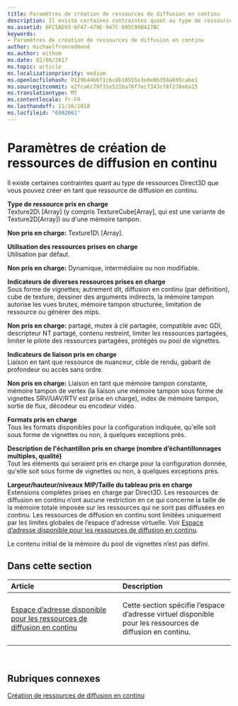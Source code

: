 ```yaml
---
title: Paramètres de création de ressources de diffusion en continu
description: Il existe certaines contraintes quant au type de ressources Direct3D que vous pouvez créer en tant que ressource de diffusion en continu.
ms.assetid: 6FC5AD93-6F47-479E-947C-895C99B427BC
keywords:
- Paramètres de création de ressources de diffusion en continu
author: michaelfromredmond
ms.author: mithom
ms.date: 02/08/2017
ms.topic: article
ms.localizationpriority: medium
ms.openlocfilehash: 0129b44b6f1c6c8b18555e3e0e0b350a695cabe1
ms.sourcegitcommit: e2fca6c79f31e521ba76f7ecf343cf8f278e6a15
ms.translationtype: MT
ms.contentlocale: fr-FR
ms.lasthandoff: 11/16/2018
ms.locfileid: "6992661"
---
```

# <a name="streaming-resource-creation-parameters"></a>Paramètres de création de ressources de diffusion en continu


Il existe certaines contraintes quant au type de ressources Direct3D que vous pouvez créer en tant que ressource de diffusion en continu.

<span id="Supported-Resource-Type"></span><span id="supported-resource-type"></span><span id="SUPPORTED-RESOURCE-TYPE"></span>**Type de ressource pris en charge**  
Texture2D\ [Array\] (y compris TextureCube\[Array\], qui est une variante de Texture2D\[Array\]) ou d'une mémoire tampon.

**Non pris en charge:** Texture1D\ [Array\].

<span id="Supported-Resource-Usage"></span><span id="supported-resource-usage"></span><span id="SUPPORTED-RESOURCE-USAGE"></span>**Utilisation des ressources prises en charge**  
Utilisation par défaut.

**Non pris en charge:** Dynamique, intermédiaire ou non modifiable.

<span id="Supported-Resource-Misc-Flags"></span><span id="supported-resource-misc-flags"></span><span id="SUPPORTED-RESOURCE-MISC-FLAGS"></span>**Indicateurs de diverses ressources prises en charge**  
Sous forme de vignettes; autrement dit, diffusion en continu (par définition), cube de texture, dessiner des arguments indirects, la mémoire tampon autorise les vues brutes, mémoire tampon structurée, limitation de ressource ou générer des mips.

**Non pris en charge:** partagé, mutex à clé partagée, compatible avec GDI, descripteur NT partagé, contenu restreint, limiter les ressources partagées, limiter le pilote des ressources partagées, protégés ou pool de vignettes.

<span id="Supported-Bind-Flags"></span><span id="supported-bind-flags"></span><span id="SUPPORTED-BIND-FLAGS"></span>**Indicateurs de liaison pris en charge**  
Liaison en tant que ressource de nuanceur, cible de rendu, gabarit de profondeur ou accès sans ordre.

**Non pris en charge:** Liaison en tant que mémoire tampon constante, mémoire tampon de vertex (la liaison une mémoire tampon sous forme de vignettes SRV/UAV/RTV est prise en charge), index de mémoire tampon, sortie de flux, décodeur ou encodeur vidéo.

<span id="Supported-Formats"></span><span id="supported-formats"></span><span id="SUPPORTED-FORMATS"></span>**Formats pris en charge**  
Tous les formats disponibles pour la configuration indiquée, qu'elle soit sous forme de vignettes ou non, à quelques exceptions près.

<span id="Supported-Sample-Description--Multisample-count--quality-"></span><span id="supported-sample-description--multisample-count--quality-"></span><span id="SUPPORTED-SAMPLE-DESCRIPTION--MULTISAMPLE-COUNT--QUALITY-"></span>**Description de l'échantillon pris en charge (nombre d’échantillonnages multiples, qualité)**  
Tout les éléments qui seraient pris en charge pour la configuration donnée, qu'elle soit sous forme de vignettes ou non, à quelques exceptions près.

<span id="Supported-Width-Height-MipLevels-ArraySize"></span><span id="supported-width-height-miplevels-arraysize"></span><span id="SUPPORTED-WIDTH-HEIGHT-MIPLEVELS-ARRAYSIZE"></span>**Largeur/hauteur/niveaux MIP/Taille du tableau pris en charge**  
Extensions complètes prises en charge par Direct3D. Les ressources de diffusion en continu n’ont aucune restriction en ce qui concerne la taille de la mémoire totale imposée sur les ressources qui ne sont pas diffusées en continu. Les ressources de diffusion en continu sont limitées uniquement par les limites globales de l’espace d'adresse virtuelle. Voir [Espace d’adresse disponible pour les ressources de diffusion en continu](address-space-available-for-streaming-resources.md).

Le contenu initial de la mémoire du pool de vignettes n’est pas défini.

## <a name="span-idin-this-sectionspanin-this-section"></a><span id="in-this-section"></span>Dans cette section


<table>
<colgroup>
<col width="50%" />
<col width="50%" />
</colgroup>
<thead>
<tr class="header">
<th align="left">Article</th>
<th align="left">Description</th>
</tr>
</thead>
<tbody>
<tr class="odd">
<td align="left"><p><a href="address-space-available-for-streaming-resources.md">Espace d’adresse disponible pour les ressources de diffusion en continu</a></p></td>
<td align="left"><p>Cette section spécifie l’espace d’adresse virtuel disponible pour les ressources de diffusion en continu.</p></td>
</tr>
</tbody>
</table>

 

## <a name="span-idrelated-topicsspanrelated-topics"></a><span id="related-topics"></span>Rubriques connexes


[Création de ressources de diffusion en continu](creating-streaming-resources.md)

 

 




